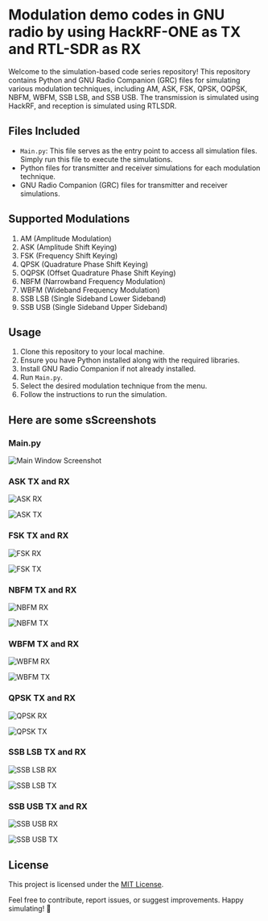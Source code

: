 # Modulation demo codes in GNU radio by using HackRF-ONE as TX and RTL-SDR as RX

Welcome to the simulation-based code series repository! This repository contains Python and GNU Radio Companion (GRC) files for simulating various modulation techniques, including AM, ASK, FSK, QPSK, OQPSK, NBFM, WBFM, SSB LSB, and SSB USB. The transmission is simulated using HackRF, and reception is simulated using RTLSDR.

## Files Included

- `Main.py`: This file serves as the entry point to access all simulation files. Simply run this file to execute the simulations.
- Python files for transmitter and receiver simulations for each modulation technique.
- GNU Radio Companion (GRC) files for transmitter and receiver simulations.

## Supported Modulations

1. AM (Amplitude Modulation)
2. ASK (Amplitude Shift Keying)
3. FSK (Frequency Shift Keying)
4. QPSK (Quadrature Phase Shift Keying)
5. OQPSK (Offset Quadrature Phase Shift Keying)
6. NBFM (Narrowband Frequency Modulation)
7. WBFM (Wideband Frequency Modulation)
8. SSB LSB (Single Sideband Lower Sideband)
9. SSB USB (Single Sideband Upper Sideband)

## Usage

1. Clone this repository to your local machine.
2. Ensure you have Python installed along with the required libraries.
3. Install GNU Radio Companion if not already installed.
4. Run `Main.py`.
5. Select the desired modulation technique from the menu.
6. Follow the instructions to run the simulation.

## Here are some sScreenshots

### Main.py

![Main Window Screenshot](demo.PNG)

### ASK TX and RX

![ASK RX](askrx.PNG)

![ASK TX](asktx.PNG)

### FSK TX and RX

![FSK RX](fskrx.PNG)

![FSK TX](fsktx.PNG)

### NBFM TX and RX

![NBFM RX](nbfmrx.PNG)

![NBFM TX](nbfmtx.PNG)

### WBFM TX and RX

![WBFM RX](wbfmrx.PNG)

![WBFM TX](wbfmtx.PNG)

### QPSK TX and RX

![QPSK RX](qpskmrx.PNG)

![QPSK TX](qpsktx.PNG)

### SSB LSB TX and RX

![SSB LSB RX](ssblsbrx.PNG)

![SSB LSB TX](ssblsbtx.PNG)

### SSB USB TX and RX

![SSB USB RX](ssbusbrx.PNG)

![SSB USB TX](ssbusbtx.PNG)

## License

This project is licensed under the [MIT License](LICENSE).

Feel free to contribute, report issues, or suggest improvements. Happy simulating! 🚀
